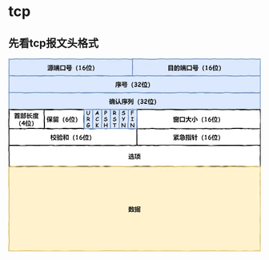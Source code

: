 # tcp
## 先看tcp报文头格式
![TCP 包头格式](https://raw.githubusercontent.com/huyufan/document/refs/heads/master/network/image/8.webp)